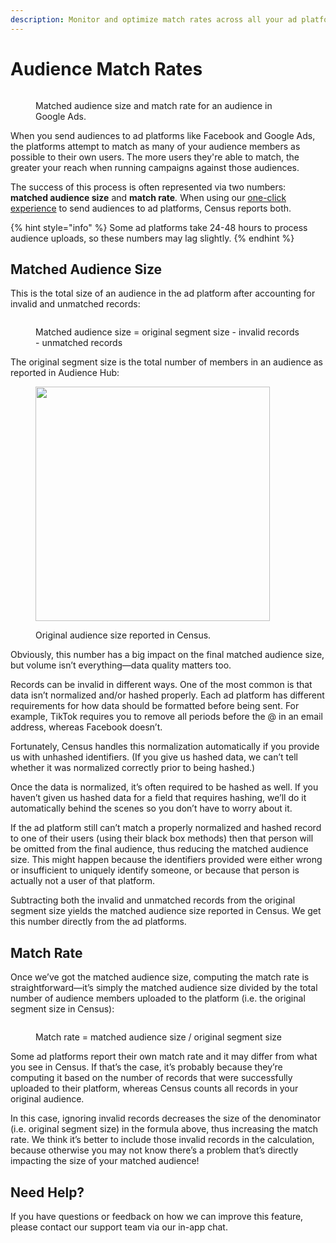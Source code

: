 ```yaml
---
description: Monitor and optimize match rates across all your ad platforms in Audience Hub
---
```


# Audience Match Rates

<figure><img src="../../.gitbook/assets/match rates 2.png" alt=""><figcaption><p>Matched audience size and match rate for an audience in Google Ads.</p></figcaption></figure>

When you send audiences to ad platforms like Facebook and Google Ads, the platforms attempt to match as many of your audience members as possible to their own users. The more users they're able to match, the greater your reach when running campaigns against those audiences.

The success of this process is often represented via two numbers: **matched audience size** and **match rate**_._ When using our [one-click experience](../syncing-segments.md#one-click-experience-for-a-d-platforms) to send audiences to ad platforms, Census reports both.

{% hint style="info" %}
Some ad platforms take 24-48 hours to process audience uploads, so these numbers may lag slightly.
{% endhint %}

## Matched Audience Size

This is the total size of an audience in the ad platform after accounting for invalid and unmatched records:

<figure><img src="https://lh7-us.googleusercontent.com/ILe8lQzEbZjDbgDTxdEiKt1Qx26jsU_ar1A3X4HYK2GUS7yytasg8F3RQ_hrOQqtiAnc-yOOaCzlge1LaiFlvWb9wtd-uzcNIpLfIf6nlpgZNC9yPWrf4NuLY_hABPyrdGYn_qK-Np4JGrn6VC5AarY" alt=""><figcaption><p>Matched audience size = original segment size - invalid records - unmatched records</p></figcaption></figure>

The original segment size is the total number of members in an audience as reported in Audience Hub:

<figure><img src="https://lh7-us.googleusercontent.com/Z_b6wlipQZl0BZhpyw61haGdghxW9JHXNZLiOaucYZ8gWC51oeTM6NdV6SmetL_Upz03gbKi_kcKiL7BVRwSn4t4qCC2DfRJOG9dBM3ZmhUfrsJ-8Bm_xhgBOct_kWofzjy68U3ntcUMFLFcIqzFTWE" alt="" width="375"><figcaption><p>Original audience size reported in Census.</p></figcaption></figure>

Obviously, this number has a big impact on the final matched audience size, but volume isn’t everything—data quality matters too.

Records can be invalid in different ways. One of the most common is that data isn’t normalized and/or hashed properly. Each ad platform has different requirements for how data should be formatted before being sent. For example, TikTok requires you to remove all periods before the @ in an email address, whereas Facebook doesn’t.

Fortunately, Census handles this normalization automatically if you provide us with unhashed identifiers. (If you give us hashed data, we can’t tell whether it was normalized correctly prior to being hashed.)

Once the data is normalized, it’s often required to be hashed as well. If you haven’t given us hashed data for a field that requires hashing, we’ll do it automatically behind the scenes so you don’t have to worry about it.

If the ad platform still can’t match a properly normalized and hashed record to one of their users (using their black box methods) then that person will be omitted from the final audience, thus reducing the matched audience size. This might happen because the identifiers provided were either wrong or insufficient to uniquely identify someone, or because that person is actually not a user of that platform.

Subtracting both the invalid and unmatched records from the original segment size yields the matched audience size reported in Census. We get this number directly from the ad platforms.

## Match Rate

Once we’ve got the matched audience size, computing the match rate is straightforward—it’s simply the matched audience size divided by the total number of audience members uploaded to the platform (i.e. the original segment size in Census):

<figure><img src="https://lh7-us.googleusercontent.com/tTu838F4wozoVuLVHO4QLIaR2Ya2KOHmgN_k3PH3CH-6Je_jWWEvCq9YUVvKra7XmLqUXo93RYKDXI-Hoev5wmQnIh9S0FoxHXepP4uOApb0GhC_blRkMq1blqNW_ndoTNoj2lspkuLxIOuDTms-Udc" alt=""><figcaption><p>Match rate = matched audience size / original segment size</p></figcaption></figure>

Some ad platforms report their own match rate and it may differ from what you see in Census. If that’s the case, it’s probably because they’re computing it based on the number of records that were successfully uploaded to their platform, whereas Census counts all records in your original audience.

In this case, ignoring invalid records decreases the size of the denominator (i.e. original segment size) in the formula above, thus increasing the match rate. We think it’s better to include those invalid records in the calculation, because otherwise you may not know there’s a problem that’s directly impacting the size of your matched audience!

## Need Help?

If you have questions or feedback on how we can improve this feature, please contact our support team via our in-app chat.
